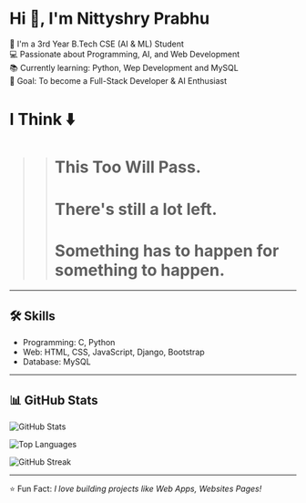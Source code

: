 # Hi 👋, I'm Nittyshry Prabhu

🌱 I'm a 3rd Year B.Tech CSE (AI & ML) Student  
💻 Passionate about Programming, AI, and Web Development  
📚 Currently learning: Python, Wep Development and MySQL  
🚀 Goal: To become a Full-Stack Developer & AI Enthusiast  

# I Think ⬇️

>> # This Too Will Pass.
>> # There's still a lot left.
>> # Something has to happen for something to happen.
---

## 🛠️ Skills
- Programming: C, Python
- Web: HTML, CSS, JavaScript, Django, Bootstrap
- Database: MySQL

---

## 📊 GitHub Stats
![GitHub Stats](https://github-readme-stats.vercel.app/api?username=NittyshryPrabhu&show_icons=true&theme=radical)

![Top Languages](https://github-readme-stats.vercel.app/api/top-langs/?username=NittyshryPrabhu&layout=compact&theme=radical)

![GitHub Streak](https://github-readme-streak-stats.herokuapp.com/?user=NittyshryPrabhu&theme=radical)


---
⭐ Fun Fact: *I love building projects like Web Apps, Websites Pages!*




<!---
NittyshryPrabhu/NittyshryPrabhu is a ✨ special ✨ repository because its `README.md` (this file) appears on your GitHub profile.
You can click the Preview link to take a look at your changes.
--->
